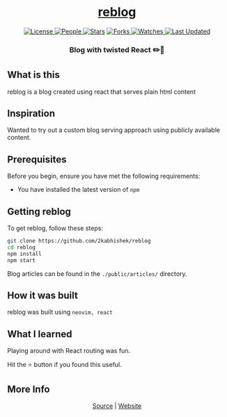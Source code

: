 <div align = "center">

<h1><a href="https://2kabhishek.github.io/reblog">reblog</a></h1>

<a href="https://github.com/2KAbhishek/reblog/blob/main/LICENSE">
<img alt="License" src="https://img.shields.io/github/license/2kabhishek/reblog?style=flat&color=eee&label="> </a>

<a href="https://github.com/2KAbhishek/reblog/graphs/contributors">
<img alt="People" src="https://img.shields.io/github/contributors/2kabhishek/reblog?style=flat&color=ffaaf2&label=People"> </a>

<a href="https://github.com/2KAbhishek/reblog/stargazers">
<img alt="Stars" src="https://img.shields.io/github/stars/2kabhishek/reblog?style=flat&color=98c379&label=Stars"></a>

<a href="https://github.com/2KAbhishek/reblog/network/members">
<img alt="Forks" src="https://img.shields.io/github/forks/2kabhishek/reblog?style=flat&color=66a8e0&label=Forks"> </a>

<a href="https://github.com/2KAbhishek/reblog/watchers">
<img alt="Watches" src="https://img.shields.io/github/watchers/2kabhishek/reblog?style=flat&color=f5d08b&label=Watches"> </a>

<a href="https://github.com/2KAbhishek/reblog/pulse">
<img alt="Last Updated" src="https://img.shields.io/github/last-commit/2kabhishek/reblog?style=flat&color=e06c75&label="> </a>

<h3>Blog with twisted React ✏️🍭</h3>

</div>

## What is this

reblog is a blog created using react that serves plain html content

## Inspiration

Wanted to try out a custom blog serving approach using publicly available content.

## Prerequisites

Before you begin, ensure you have met the following requirements:

- You have installed the latest version of `npm`

## Getting reblog

To get reblog, follow these steps:

```bash
git clone https://github.com/2kabhishek/reblog
cd reblog
npm install
npm start
```

Blog articles can be found in the `./public/articles/` directory.

## How it was built

reblog was built using `neovim, react`

## What I learned

Playing around with React routing was fun.

Hit the ⭐ button if you found this useful.

## More Info

<div align="center">

<a href="https://github.com/2KAbhishek/reblog">Source</a> | <a href="https://2kabhishek.github.io/reblog">Website</a>

</div>
